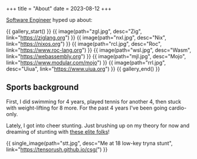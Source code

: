 +++
title = "About"
date = 2023-08-12
+++

[Software Engineer](https://tensorush.github.io/cv/en.pdf) hyped up about:

{{ gallery_start() }}
{{ image(path="zgl.jpg", desc="Zig", link="https://ziglang.org") }}
{{ image(path="nxl.jpg", desc="Nix", link="https://nixos.org") }}
{{ image(path="rcl.jpg", desc="Roc", link="https://www.roc-lang.org") }}
{{ image(path="wsl.jpg", desc="Wasm", link="https://webassembly.org") }}
{{ image(path="mjl.jpg", desc="Mojo", link="https://www.modular.com/mojo") }}
{{ image(path="rrl.jpg", desc="Uiua", link="https://www.uiua.org") }}
{{ gallery_end() }}

## Sports background

First, I did swimming for 4 years, played tennis for another 4, then stuck with weight-lifting for 8 more. For the past 4 years I've been going cardio-only.

Lately, I got into cheer stunting. Just brushing up on my theory for now and dreaming of stunting with [these elite folks](@/csg.md)!

{{ single_image(path="stt.jpg", desc="Me at 18 low-key tryna stunt", link="https://tensorush.github.io/csg/") }}
